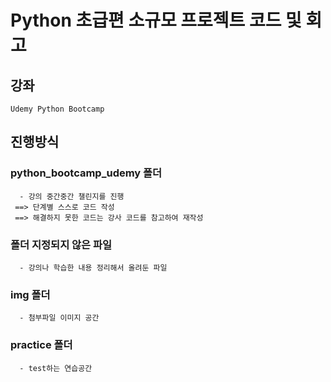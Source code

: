 

# Python 초급편 소규모 프로젝트 코드 및 회고

## 강좌
```commandline
Udemy Python Bootcamp
```

## 진행방식
### python_bootcamp_udemy 폴더
```
  - 강의 중간중간 챌린지를 진행
 ==> 단계별 스스로 코드 작성
 ==> 해결하지 못한 코드는 강사 코드를 참고하여 재작성
```

### 폴더 지정되지 않은 파일
```commandline
  - 강의나 학습한 내용 정리해서 올려둔 파일
```

### img 폴더
```commandline
  - 첨부파일 이미지 공간
```

### practice 폴더
```commandline
  - test하는 연습공간
```
